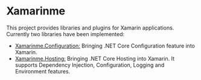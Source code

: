 # Xamarinme
This project provides libraries and plugins for Xamarin applications.
Currently two libraries have been implemented:
* [Xamarinme.Configuration:](Configuration/README.md) Bringing .NET Core Configuration feature into Xamarin.
* [Xamarinme.Hosting:](Hosting/README.md) Bringing .NET Core Hosting into Xamarin.
It supports Dependency Injection, Configuration, Logging and Environment features.

